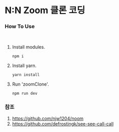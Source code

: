 # N:N Zoom 클론 코딩

### How To Use

<br>

1. Install modules.

   ```
   npm i
   ```

2. Install yarn.

   ```
   yarn install
   ```

3. Run 'zoomClone'.

   ```
   npm run dev
   ```

### 참조 
1. https://github.com/njw1204/noom
2. https://github.com/defrostingk/see-see-call-call






